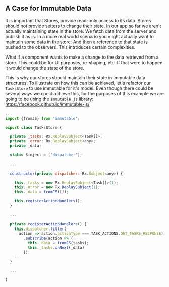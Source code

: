 ## A Case for Immutable Data

It is important that Stores, provide read-only access to its data. Stores should not provide setters to change their state. In our app so far we aren't actually maintaining state in the store. We fetch data from the server and publish it as is. In a more real world scenario you might actually want to maintain some data in the store. And then a reference to that state is pushed to the observers. This introduces certain complexities.

What if a component wants to make a change to the data retrieved from a store. This could be for UI purposes, re-shaping, etc. If that were to happen it would change the state of the store.

This is why our stores should maintain their state in immutable data structures. To illustrate on how this can be achieved, let's refactor our `TasksStore` to use immutable for it's model. Even though there could be several ways we could achieve this, for the purposes of this example we are going to be using the `Immutable.js` library: https://facebook.github.io/immutable-js/

```javascript
...
import {fromJS} from 'immutable';

export class TasksStore {

  private _tasks: Rx.ReplaySubject<Task[]>;
  private _error: Rx.ReplaySubject<any>;
  private _data;

  static $inject = ['dispatcher'];
  
  ...

  constructor(private dispatcher: Rx.Subject<any>) {

    this._tasks = new Rx.ReplaySubject<Task[]>(1);
    this._error = new Rx.ReplaySubject(1);
    this._data = fromJS([]);

    this.registerActionHandlers();
  }

  ...
  
  private registerActionHandlers() {
    this.dispatcher.filter(
      action => action.actionType === TASK_ACTIONS.GET_TASKS_RESPONSE)
        .subscribe(action => {
          this._data = fromJS(tasks);
          this._tasks.onNext(_data)
        });
    ...
  }

  ...

}
```
